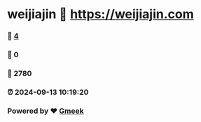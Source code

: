 # weijiajin :link: https://weijiajin.com 
### :page_facing_up: [4](https://weijiajin.com/tag.html) 
### :speech_balloon: 0 
### :hibiscus: 2780 
### :alarm_clock: 2024-09-13 10:19:20 
### Powered by :heart: [Gmeek](https://github.com/Meekdai/Gmeek)
